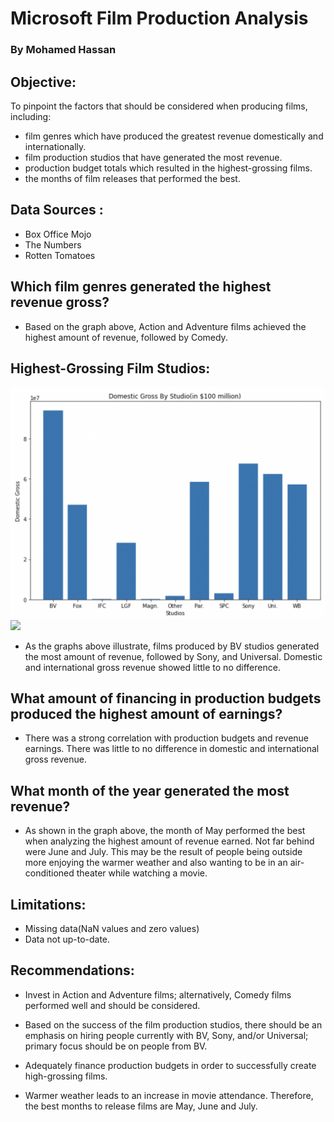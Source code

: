 # Microsoft Film Production Analysis


### By Mohamed Hassan



## Objective:

To pinpoint the factors that should be considered when producing films, including:

* film genres which have produced the greatest revenue domestically and internationally. 
* film production studios that have generated the most revenue.
* production budget totals which resulted in the highest-grossing films.
* the months of film releases that performed the best.



## Data Sources :

* Box Office Mojo
* The Numbers
* Rotten Tomatoes


## Which film genres generated the highest revenue gross?



* Based on the graph above, Action and Adventure films achieved the highest amount of revenue, followed by Comedy.


## Highest-Grossing Film Studios:

<img src="Domestic Gross Studio Bar Graph.png" width="700">

<img src="Foreign Gross by Studio.png" width="700">

* As the graphs above illustrate, films produced by BV studios generated the most amount of revenue, followed by Sony, and Universal. Domestic and international gross revenue showed little to no difference.


## What amount of financing in production budgets produced the highest amount of earnings?


* There was a strong correlation with production budgets and revenue earnings. There was little to no difference in domestic and international gross revenue.



## What month of the year generated the most revenue?

* As shown in the graph above, the month of May performed the best when analyzing the highest amount of revenue earned. Not far behind were June and July. This may be the result of people being outside more enjoying the warmer weather and also wanting to be in an air-conditioned theater while watching a movie.


## Limitations:

* Missing data(NaN values and zero values)
* Data not up-to-date.


## Recommendations:

* Invest in Action and Adventure films; alternatively, Comedy films performed well and should be considered.

* Based on the success of the film production studios, there should be an emphasis on hiring people currently with BV, Sony, and/or Universal; primary focus should be on people from BV.

* Adequately finance production budgets in order to successfully create high-grossing films.

* Warmer weather leads to an increase in movie attendance. Therefore, the best months to release films are May, June and July.


